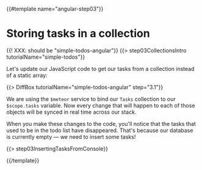 {{#template name="angular-step03"}}

# Storing tasks in a collection

{{! XXX: should be "simple-todos-angular"}}
{{> step03CollectionsIntro tutorialName="simple-todos"}}

Let's update our JavaScript code to get our tasks from a collection instead of a static array:

{{> DiffBox tutorialName="simple-todos-angular" step="3.1"}}

We are using the `$meteor` service to bind our `Tasks` collection to our `$scope.tasks` variable.
Now every change that will happen to each of those objects will be synced in real time across our stack.

When you make these changes to the code, you'll notice that the tasks that used to be in the todo list have disappeared. That's because our database is currently empty &mdash; we need to insert some tasks!

{{> step03InsertingTasksFromConsole}}

{{/template}}
